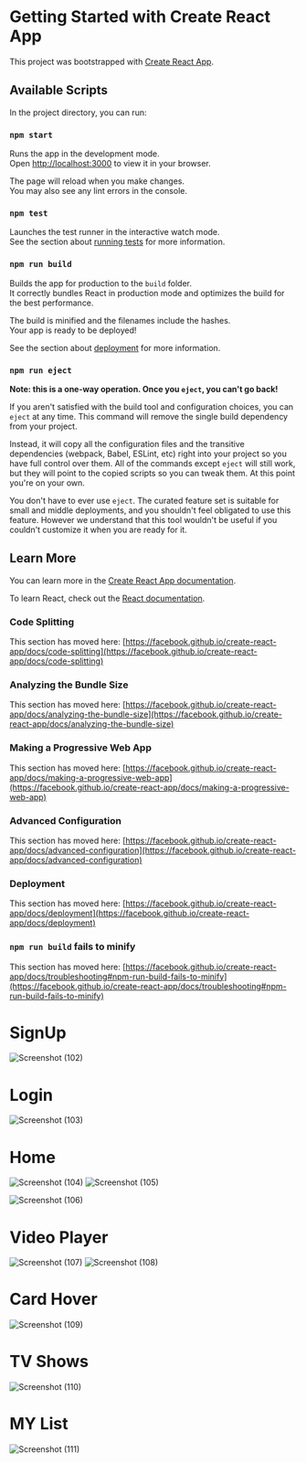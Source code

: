 # Getting Started with Create React App

This project was bootstrapped with [Create React App](https://github.com/facebook/create-react-app).

## Available Scripts

In the project directory, you can run:

### `npm start`

Runs the app in the development mode.\
Open [http://localhost:3000](http://localhost:3000) to view it in your browser.

The page will reload when you make changes.\
You may also see any lint errors in the console.

### `npm test`

Launches the test runner in the interactive watch mode.\
See the section about [running tests](https://facebook.github.io/create-react-app/docs/running-tests) for more information.

### `npm run build`

Builds the app for production to the `build` folder.\
It correctly bundles React in production mode and optimizes the build for the best performance.

The build is minified and the filenames include the hashes.\
Your app is ready to be deployed!

See the section about [deployment](https://facebook.github.io/create-react-app/docs/deployment) for more information.

### `npm run eject`

**Note: this is a one-way operation. Once you `eject`, you can't go back!**

If you aren't satisfied with the build tool and configuration choices, you can `eject` at any time. This command will remove the single build dependency from your project.

Instead, it will copy all the configuration files and the transitive dependencies (webpack, Babel, ESLint, etc) right into your project so you have full control over them. All of the commands except `eject` will still work, but they will point to the copied scripts so you can tweak them. At this point you're on your own.

You don't have to ever use `eject`. The curated feature set is suitable for small and middle deployments, and you shouldn't feel obligated to use this feature. However we understand that this tool wouldn't be useful if you couldn't customize it when you are ready for it.

## Learn More

You can learn more in the [Create React App documentation](https://facebook.github.io/create-react-app/docs/getting-started).

To learn React, check out the [React documentation](https://reactjs.org/).

### Code Splitting

This section has moved here: [https://facebook.github.io/create-react-app/docs/code-splitting](https://facebook.github.io/create-react-app/docs/code-splitting)

### Analyzing the Bundle Size

This section has moved here: [https://facebook.github.io/create-react-app/docs/analyzing-the-bundle-size](https://facebook.github.io/create-react-app/docs/analyzing-the-bundle-size)

### Making a Progressive Web App

This section has moved here: [https://facebook.github.io/create-react-app/docs/making-a-progressive-web-app](https://facebook.github.io/create-react-app/docs/making-a-progressive-web-app)

### Advanced Configuration

This section has moved here: [https://facebook.github.io/create-react-app/docs/advanced-configuration](https://facebook.github.io/create-react-app/docs/advanced-configuration)

### Deployment

This section has moved here: [https://facebook.github.io/create-react-app/docs/deployment](https://facebook.github.io/create-react-app/docs/deployment)

### `npm run build` fails to minify

This section has moved here: [https://facebook.github.io/create-react-app/docs/troubleshooting#npm-run-build-fails-to-minify](https://facebook.github.io/create-react-app/docs/troubleshooting#npm-run-build-fails-to-minify)


# SignUp





![Screenshot (102)](https://user-images.githubusercontent.com/84761697/192961908-14d0b0d6-c3eb-4f43-8f23-fe8e366b44ab.png)

# Login
![Screenshot (103)](https://user-images.githubusercontent.com/84761697/192961949-1dced5b7-2817-44b2-b9e7-893cf876d991.png)

# Home
![Screenshot (104)](https://user-images.githubusercontent.com/84761697/192962016-199df16a-c14a-4898-94bc-f557af569987.png)
![Screenshot (105)](https://user-images.githubusercontent.com/84761697/192962050-7fa53277-c7d2-44a7-8a6d-5b8789c0b394.png)


![Screenshot (106)](https://user-images.githubusercontent.com/84761697/192962085-72ab3c5c-8616-41da-b0a2-c23037211a1e.png)

# Video Player
![Screenshot (107)](https://user-images.githubusercontent.com/84761697/192962154-aecaea91-75d9-43e7-b8f6-f28cb154fb80.png)
![Screenshot (108)](https://user-images.githubusercontent.com/84761697/192962213-b873c791-972b-4569-a1cb-5fa8d684dd80.png)

# Card Hover

![Screenshot (109)](https://user-images.githubusercontent.com/84761697/192962338-3711e3da-c04b-4313-ba6c-4c8d5b21307c.png)

# TV Shows

![Screenshot (110)](https://user-images.githubusercontent.com/84761697/192962381-8a9d4355-7366-442e-ba68-d9567032750e.png)

# MY List
![Screenshot (111)](https://user-images.githubusercontent.com/84761697/192962429-2c20ca53-b441-4488-9da1-7e4486d3fc4b.png)


